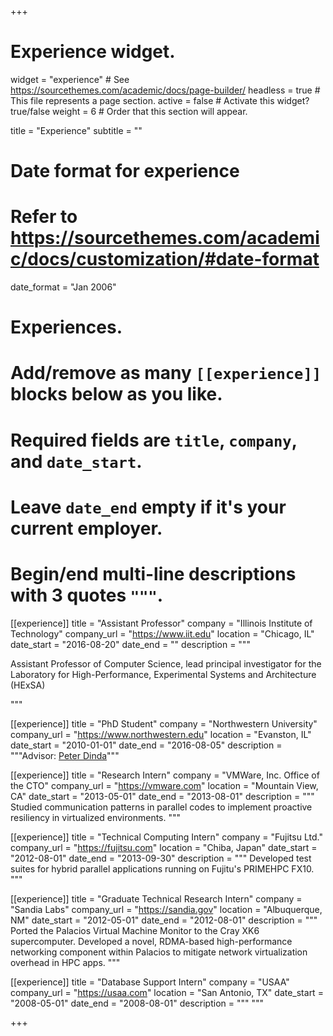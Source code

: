 +++
# Experience widget.
widget = "experience"  # See https://sourcethemes.com/academic/docs/page-builder/
headless = true  # This file represents a page section.
active = false  # Activate this widget? true/false
weight = 6  # Order that this section will appear.

title = "Experience"
subtitle = ""

# Date format for experience
#   Refer to https://sourcethemes.com/academic/docs/customization/#date-format
date_format = "Jan 2006"

# Experiences.
#   Add/remove as many `[[experience]]` blocks below as you like.
#   Required fields are `title`, `company`, and `date_start`.
#   Leave `date_end` empty if it's your current employer.
#   Begin/end multi-line descriptions with 3 quotes `"""`.
[[experience]]
  title = "Assistant Professor"
  company = "Illinois Institute of Technology"
  company_url = "https://www.iit.edu"
  location = "Chicago, IL"
  date_start = "2016-08-20"
  date_end = ""
  description = """

  Assistant Professor of Computer Science, lead principal investigator
  for the Laboratory for High-Performance, Experimental Systems and
  Architecture (HExSA)
  
  """

[[experience]]
  title = "PhD Student"
  company = "Northwestern University"
  company_url = "https://www.northwestern.edu"
  location = "Evanston, IL"
  date_start = "2010-01-01"
  date_end = "2016-08-05"
  description = """Advisor: [Peter Dinda](https://pdinda.org)"""

[[experience]]
  title = "Research Intern"
  company = "VMWare, Inc. Office of the CTO"
  company_url = "https://vmware.com"
  location = "Mountain View, CA"
  date_start = "2013-05-01"
  date_end = "2013-08-01"
  description = """
  Studied communication patterns in parallel codes to implement proactive resiliency in virtualized
  environments.
  """

[[experience]]
  title = "Technical Computing Intern"
  company = "Fujitsu Ltd."
  company_url = "https://fujitsu.com"
  location = "Chiba, Japan"
  date_start = "2012-08-01"
  date_end = "2013-09-30"
  description = """
  Developed test suites for hybrid parallel applications running
  on Fujitu's PRIMEHPC FX10.
  """

[[experience]]
  title = "Graduate Technical Research Intern"
  company = "Sandia Labs"
  company_url = "https://sandia.gov"
  location = "Albuquerque, NM"
  date_start = "2012-05-01"
  date_end = "2012-08-01"
  description = """
  Ported the Palacios Virtual Machine Monitor to the Cray XK6 supercomputer. 
  Developed a novel, RDMA-based high-performance networking component within
  Palacios to mitigate network virtualization overhead in HPC apps.
  """

[[experience]]
  title = "Database Support Intern"
  company = "USAA"
  company_url = "https://usaa.com"
  location = "San Antonio, TX"
  date_start = "2008-05-01"
  date_end = "2008-08-01"
  description = """
  """

+++

